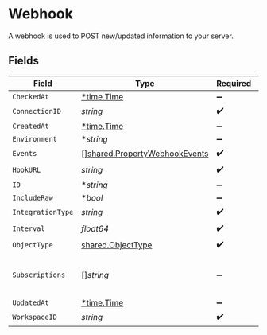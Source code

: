 # Webhook

A webhook is used to POST new/updated information to your server.


## Fields

| Field                                                                          | Type                                                                           | Required                                                                       | Description                                                                    |
| ------------------------------------------------------------------------------ | ------------------------------------------------------------------------------ | ------------------------------------------------------------------------------ | ------------------------------------------------------------------------------ |
| `CheckedAt`                                                                    | [*time.Time](https://pkg.go.dev/time#Time)                                     | :heavy_minus_sign:                                                             | N/A                                                                            |
| `ConnectionID`                                                                 | *string*                                                                       | :heavy_check_mark:                                                             | N/A                                                                            |
| `CreatedAt`                                                                    | [*time.Time](https://pkg.go.dev/time#Time)                                     | :heavy_minus_sign:                                                             | N/A                                                                            |
| `Environment`                                                                  | **string*                                                                      | :heavy_minus_sign:                                                             | N/A                                                                            |
| `Events`                                                                       | [][shared.PropertyWebhookEvents](../../models/shared/propertywebhookevents.md) | :heavy_check_mark:                                                             | N/A                                                                            |
| `HookURL`                                                                      | *string*                                                                       | :heavy_check_mark:                                                             | N/A                                                                            |
| `ID`                                                                           | **string*                                                                      | :heavy_minus_sign:                                                             | N/A                                                                            |
| `IncludeRaw`                                                                   | **bool*                                                                        | :heavy_minus_sign:                                                             | N/A                                                                            |
| `IntegrationType`                                                              | *string*                                                                       | :heavy_check_mark:                                                             | N/A                                                                            |
| `Interval`                                                                     | *float64*                                                                      | :heavy_check_mark:                                                             | N/A                                                                            |
| `ObjectType`                                                                   | [shared.ObjectType](../../models/shared/objecttype.md)                         | :heavy_check_mark:                                                             | N/A                                                                            |
| `Subscriptions`                                                                | []*string*                                                                     | :heavy_minus_sign:                                                             | integration-specific subscriptions IDs                                         |
| `UpdatedAt`                                                                    | [*time.Time](https://pkg.go.dev/time#Time)                                     | :heavy_minus_sign:                                                             | N/A                                                                            |
| `WorkspaceID`                                                                  | *string*                                                                       | :heavy_check_mark:                                                             | N/A                                                                            |
